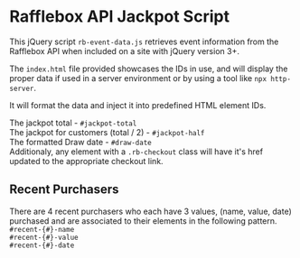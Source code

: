 # Rafflebox API Jackpot Script

This jQuery script `rb-event-data.js` retrieves event information from the Rafflebox API when included on a site with jQuery version 3+.

The `index.html` file provided showcases the IDs in use, and will display the proper data if used in a server environment or by using a tool like `npx http-server`.

It will format the data and inject it into predefined HTML element IDs.

The jackpot total - `#jackpot-total`  
The jackpot for customers (total / 2) - `#jackpot-half`  
The formatted Draw date - `#draw-date`  
Additionaly, any element with a `.rb-checkout` class will have it's href updated to the appropriate checkout link.

## Recent Purchasers

There are 4 recent purchasers who each have 3 values, (name, value, date) purchased and are associated to their elements in the following pattern.  
`#recent-{#}-name`  
`#recent-{#}-value`  
`#recent-{#}-date`
